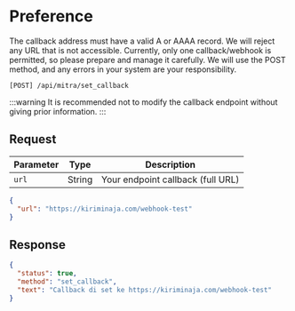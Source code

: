 # Preference

The callback address must have a valid A or AAAA record. We will reject any URL that is not accessible. Currently, only one callback/webhook is permitted, so please prepare and manage it carefully. We will use the POST method, and any errors in your system are your responsibility.

```shell
[POST] /api/mitra/set_callback
```

:::warning
It is recommended not to modify the callback endpoint without giving prior information.
:::

## Request

| Parameter | Type   | Description                       |
| --------- | ------ | --------------------------------- |
| `url`     | String | Your endpoint callback (full URL) |

```json
{
  "url": "https://kiriminaja.com/webhook-test"
}
```

## Response

```json
{
  "status": true,
  "method": "set_callback",
  "text": "Callback di set ke https://kiriminaja.com/webhook-test"
}
```
